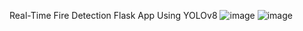 Real-Time Fire Detection Flask App Using YOLOv8
![image](https://github.com/Yashaswinikm1/FireD/assets/119697930/682b0943-386d-4695-a5e6-4363690f4a5a)
![image](https://github.com/Yashaswinikm1/FireD/assets/119697930/133a2fe6-b998-438e-a35e-fd41dec40cb9)

